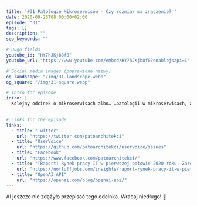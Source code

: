 ```yaml
---
title: '#31 Patologie Mikroserwisów - Czy rozmiar ma znaczenie? '
date: 2020-09-25T08:00:00+02:00
episode: "31"
tags: []
description: ""
seo_keywords: ""

# Hugo fields
youtube_id: "HY7hJKjb8f0"
youtube_url: "https://www.youtube.com/embed/HY7hJKjb8f0?enablejsapi=1"

# Social media images (poprawione nazwy)
og_landscape: "/img/31-landscape.webp"
og_square: "/img/31-square.webp"

# Intro for episode
intro: |
  Kolejny odcinek o mikroserwisach albo… …patologii w mikroserwisach, a tym razem najbardziej kontrowersyjny temat — Czy rozmiar ma znaczenie?
  

# Links for the episode
links:
  - title: "Twitter"
    url: "https://twitter.com/patoarchitekci"
  - title: "UserVoice"
    url: "https://github.com/patoarchitekci/uservoice/issues"
  - title: "Facebook"
    url: "https://www.facebook.com/patoarchitekci/"
  - title: "[Raport] Rynek pracy IT w pierwszej połowie 2020 roku. Zarobki, rodzaje umów i specjalizacje w branży"
    url: "https://nofluffjobs.com/insights/raport-rynek-pracy-it-w-pierwszej-polowie-2020-roku-zarobki-rodzaje-umow-i-specjalizacje-w-branzy/"
  - title: "OpenAI API"
    url: "https://openai.com/blog/openai-api/"
---
```


AI jeszcze nie zdążyło przepisać tego odcinka. Wracaj niedługo! 🤖